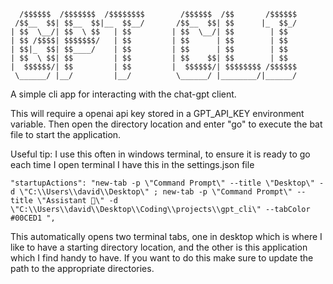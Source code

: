       /$$$$$$  /$$$$$$$  /$$$$$$$$        /$$$$$$  /$$       /$$$$$$
     /$$__  $$| $$__  $$|__  $$__/       /$$__  $$| $$      |_  $$_/
    | $$  \__/| $$  \ $$   | $$         | $$  \__/| $$        | $$
    | $$ /$$$$| $$$$$$$/   | $$         | $$      | $$        | $$
    | $$|_  $$| $$____/    | $$         | $$      | $$        | $$
    | $$  \ $$| $$         | $$         | $$    $$| $$        | $$
    |  $$$$$$/| $$         | $$         |  $$$$$$/| $$$$$$$$ /$$$$$$
     \______/ |__/         |__/          \______/ |________/|______/

A simple cli app for interacting with the chat-gpt client.

This will require a openai api key stored in a GPT_API_KEY environment variable.
Then open the directory location and enter "go" to execute the bat file to start the application.

Useful tip: I use this often in windows terminal, to ensure it is ready to go each time I open terminal I have this in the settings.json file

    "startupActions": "new-tab -p \"Command Prompt\" --title \"Desktop\" -d \"C:\\Users\\david\\Desktop\" ; new-tab -p \"Command Prompt\" --title \"Assistant 🤖\" -d \"C:\\Users\\david\\Desktop\\Coding\\projects\\gpt_cli\" --tabColor #00CED1 ",

This automatically opens two terminal tabs, one in desktop which is where I like to have a starting directory location, and the other is this application which I find handy to have.
If you want to do this make sure to update the path to the appropriate directories.
